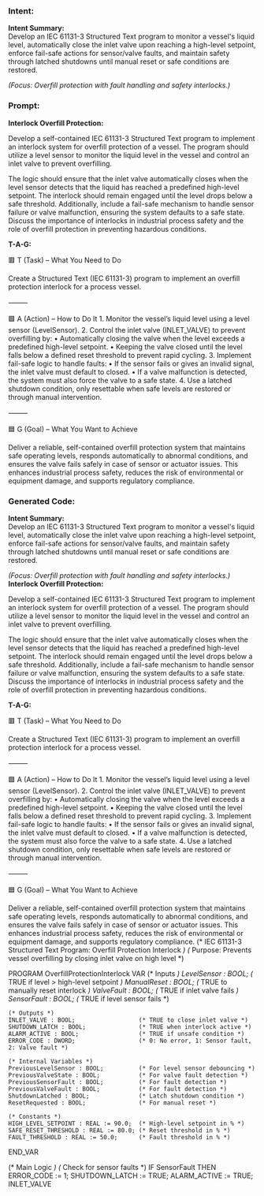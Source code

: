 ### Intent:
**Intent Summary:**  
Develop an IEC 61131-3 Structured Text program to monitor a vessel's liquid level, automatically close the inlet valve upon reaching a high-level setpoint, enforce fail-safe actions for sensor/valve faults, and maintain safety through latched shutdowns until manual reset or safe conditions are restored.  

*(Focus: Overfill protection with fault handling and safety interlocks.)*

### Prompt:
**Interlock Overfill Protection:**

Develop a self-contained IEC 61131-3 Structured Text program to implement an interlock system for overfill protection of a vessel. The program should utilize a level sensor to monitor the liquid level in the vessel and control an inlet valve to prevent overfilling.

The logic should ensure that the inlet valve automatically closes when the level sensor detects that the liquid has reached a predefined high-level setpoint. The interlock should remain engaged until the level drops below a safe threshold. Additionally, include a fail-safe mechanism to handle sensor failure or valve malfunction, ensuring the system defaults to a safe state. Discuss the importance of interlocks in industrial process safety and the role of overfill protection in preventing hazardous conditions.

**T-A-G:**

🟥 T (Task) – What You Need to Do

Create a Structured Text (IEC 61131-3) program to implement an overfill protection interlock for a process vessel.

⸻

🟩 A (Action) – How to Do It
	1.	Monitor the vessel’s liquid level using a level sensor (LevelSensor).
	2.	Control the inlet valve (INLET_VALVE) to prevent overfilling by:
	•	Automatically closing the valve when the level exceeds a predefined high-level setpoint.
	•	Keeping the valve closed until the level falls below a defined reset threshold to prevent rapid cycling.
	3.	Implement fail-safe logic to handle faults:
	•	If the sensor fails or gives an invalid signal, the inlet valve must default to closed.
	•	If a valve malfunction is detected, the system must also force the valve to a safe state.
	4.	Use a latched shutdown condition, only resettable when safe levels are restored or through manual intervention.

⸻

🟦 G (Goal) – What You Want to Achieve

Deliver a reliable, self-contained overfill protection system that maintains safe operating levels, responds automatically to abnormal conditions, and ensures the valve fails safely in case of sensor or actuator issues. This enhances industrial process safety, reduces the risk of environmental or equipment damage, and supports regulatory compliance.

### Generated Code:
**Intent Summary:**  
Develop an IEC 61131-3 Structured Text program to monitor a vessel's liquid level, automatically close the inlet valve upon reaching a high-level setpoint, enforce fail-safe actions for sensor/valve faults, and maintain safety through latched shutdowns until manual reset or safe conditions are restored.  

*(Focus: Overfill protection with fault handling and safety interlocks.)*
**Interlock Overfill Protection:**

Develop a self-contained IEC 61131-3 Structured Text program to implement an interlock system for overfill protection of a vessel. The program should utilize a level sensor to monitor the liquid level in the vessel and control an inlet valve to prevent overfilling.

The logic should ensure that the inlet valve automatically closes when the level sensor detects that the liquid has reached a predefined high-level setpoint. The interlock should remain engaged until the level drops below a safe threshold. Additionally, include a fail-safe mechanism to handle sensor failure or valve malfunction, ensuring the system defaults to a safe state. Discuss the importance of interlocks in industrial process safety and the role of overfill protection in preventing hazardous conditions.

**T-A-G:**

🟥 T (Task) – What You Need to Do

Create a Structured Text (IEC 61131-3) program to implement an overfill protection interlock for a process vessel.

⸻

🟩 A (Action) – How to Do It
	1.	Monitor the vessel’s liquid level using a level sensor (LevelSensor).
	2.	Control the inlet valve (INLET_VALVE) to prevent overfilling by:
	•	Automatically closing the valve when the level exceeds a predefined high-level setpoint.
	•	Keeping the valve closed until the level falls below a defined reset threshold to prevent rapid cycling.
	3.	Implement fail-safe logic to handle faults:
	•	If the sensor fails or gives an invalid signal, the inlet valve must default to closed.
	•	If a valve malfunction is detected, the system must also force the valve to a safe state.
	4.	Use a latched shutdown condition, only resettable when safe levels are restored or through manual intervention.

⸻

🟦 G (Goal) – What You Want to Achieve

Deliver a reliable, self-contained overfill protection system that maintains safe operating levels, responds automatically to abnormal conditions, and ensures the valve fails safely in case of sensor or actuator issues. This enhances industrial process safety, reduces the risk of environmental or equipment damage, and supports regulatory compliance.
(* IEC 61131-3 Structured Text Program: Overfill Protection Interlock *)
(* Purpose: Prevents vessel overfilling by closing inlet valve on high level *)

PROGRAM OverfillProtectionInterlock
VAR
    (* Inputs *)
    LevelSensor : BOOL;                  (* TRUE if level > high-level setpoint *)
    ManualReset : BOOL;                  (* TRUE to manually reset interlock *)
    ValveFault : BOOL;                   (* TRUE if inlet valve fails *)
    SensorFault : BOOL;                  (* TRUE if level sensor fails *)
    
    (* Outputs *)
    INLET_VALVE : BOOL;                  (* TRUE to close inlet valve *)
    SHUTDOWN_LATCH : BOOL;               (* TRUE when interlock active *)
    ALARM_ACTIVE : BOOL;                 (* TRUE if unsafe condition *)
    ERROR_CODE : DWORD;                  (* 0: No error, 1: Sensor fault, 2: Valve fault *)
    
    (* Internal Variables *)
    PreviousLevelSensor : BOOL;          (* For level sensor debouncing *)
    PreviousValveState : BOOL;           (* For valve fault detection *)
    PreviousSensorFault : BOOL;          (* For fault detection *)
    PreviousValveFault : BOOL;           (* For fault detection *)
    ShutdownLatched : BOOL;              (* Latch shutdown condition *)
    ResetRequested : BOOL;               (* For manual reset *)
    
    (* Constants *)
    HIGH_LEVEL_SETPOINT : REAL := 90.0;  (* High-level setpoint in % *)
    SAFE_RESET_THRESHOLD : REAL := 80.0; (* Reset threshold in % *)
    FAULT_THRESHOLD : REAL := 50.0;      (* Fault threshold in % *)
END_VAR

(* Main Logic *)
(* Check for sensor faults *)
IF SensorFault THEN
    ERROR_CODE := 1;
    SHUTDOWN_LATCH := TRUE;
    ALARM_ACTIVE := TRUE;
    INLET_VALVE
